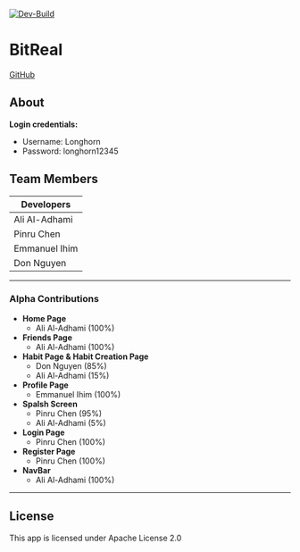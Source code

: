 [![Dev-Build](https://github.com/Bit-Real/BitReal/actions/workflows/dev.yml/badge.svg?branch=dev)](https://github.com/Bit-Real/BitReal/actions/workflows/dev.yml)

# BitReal
[GitHub](https://github.com/Bit-Real/BitReal/tree/main)
## About
**Login credentials:**
- Username: Longhorn
- Password: longhorn12345

## Team Members
Developers      |
----------------|
Ali Al-Adhami   |
Pinru Chen      |
Emmanuel Ihim   |
Don Nguyen      |

---

### Alpha Contributions
- **Home Page**
  - Ali Al-Adhami (100%)
- **Friends Page**
  - Ali Al-Adhami (100%)
- **Habit Page & Habit Creation Page**
  - Don Nguyen (85%)
  - Ali Al-Adhami (15%)
- **Profile Page**
  - Emmanuel Ihim (100%)
- **Spalsh Screen**
  - Pinru Chen (95%)
  - Ali Al-Adhami (5%)
- **Login Page**
  - Pinru Chen (100%)
- **Register Page**
  - Pinru Chen (100%)
- **NavBar**
  - Ali Al-Adhami (100%)

---
## License
This app is licensed under Apache License 2.0